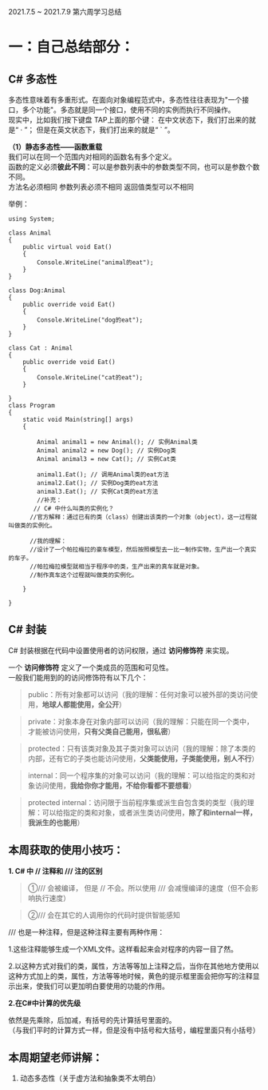 2021.7.5 ~ 2021.7.9 第六周学习总结

一：自己总结部分：
==

C# 多态性
--
多态性意味着有多重形式。在面向对象编程范式中，多态性往往表现为"一个接口，多个功能"。多态就是同一个接口，使用不同的实例而执行不同操作。  
现实中，比如我们按下键盘 TAP上面的那个键：
在中文状态下，我们打出来的就是“ · ”；
但是在英文状态下，我们打出来的就是“ ` ”。  

**（1）静态多态性——函数重载**  
我们可以在同一个范围内对相同的函数名有多个定义。  
函数的定义必须**彼此不同**：可以是参数列表中的参数类型不同，也可以是参数个数不同。  
方法名必须相同
参数列表必须不相同
返回值类型可以不相同

  
  举例：
```
using System;

class Animal
{ 
    public virtual void Eat()
    {
        Console.WriteLine("animal的eat");
    }
}

class Dog:Animal
{
    public override void Eat()
    {
        Console.WriteLine("dog的eat");
    }
}

class Cat : Animal
{
    public override void Eat()
    {
        Console.WriteLine("cat的eat");
    }

}
class Program
{
    static void Main(string[] args) 
    {
       
        Animal animal1 = new Animal(); // 实例Animal类
        Animal animal2 = new Dog(); // 实例Dog类
        Animal animal3 = new Cat(); // 实例Cat类
        
        animal1.Eat(); // 调用Animal类的eat方法
        animal2.Eat(); // 实例Dog类的eat方法
        animal3.Eat(); // 实例Cat类的eat方法
        //补充：
       // C# 中什么叫类的实例化？
      //官方解释：通过已有的类（class）创建出该类的一个对象（object），这一过程就叫做类的实例化。

      //我的理解：
      //设计了一个帕拉梅拉的豪车模型，然后按照模型去一比一制作实物，生产出一个真实的车子。
      //帕拉梅拉模型就相当于程序中的类，生产出来的真车就是对象。
      //制作真车这个过程就叫做类的实例化。

    }

}
```

C# 封装
--
C# 封装根据在代码中设置使用者的访问权限，通过 **访问修饰符** 来实现。

一个 **访问修饰符** 定义了一个类成员的范围和可见性。  
一般我们能用到的的访问修饰符有以下几个：

> public：所有对象都可以访问（我的理解：任何对象可以被外部的类访问使用，**地球人都能使用，全公开**）

> private：对象本身在对象内部可以访问（我的理解：只能在同一个类中，才能被访问使用，**只有父类自己能用，很私密**）

> protected：只有该类对象及其子类对象可以访问（我的理解：除了本类的内部，还有它的子类也能访问使用，**父类能使用，子类能使用，别人不行**）

> internal：同一个程序集的对象可以访问（我的理解：可以给指定的类和对象访问使用，**我给你你才能用，不给你看都不要想看**）

> protected internal：访问限于当前程序集或派生自包含类的类型（我的理解：可以给指定的类和对象，或者派生类访问使用，**除了和internal一样，我派生的也能用**）











本周获取的使用小技巧：
--
**1. C# 中 // 注释和 /// 注的区别**


> ①/// 会被编译， 但是 // 不会。所以使用 /// 会减慢编译的速度（但不会影响执行速度）


> ②/// 会在其它的人调用你的代码时提供智能感知

/// 也是一种注释，但是这种注释主要有两种作用：

 1.这些注释能够生成一个XML文件。这样看起来会对程序的内容一目了然。 
 
 2.以这种方式对我们的类，属性，方法等等加上注释之后，当你在其他地方使用以这种方式加上的类，属性，方法等等地时候，黄色的提示框里面会把你写的注释显示出来，使我们可以更加明白要使用的功能的作用。
 
 **2.在C#中计算的优先级**  
 
 依然是先乘除，后加减，有括号的先计算括号里面的。  
 （与我们平时的计算方式一样，但是没有中括号和大括号，编程里面只有小括号）
 
 

本周期望老师讲解：
--
1. 动态多态性（关于虚方法和抽象类不太明白）
